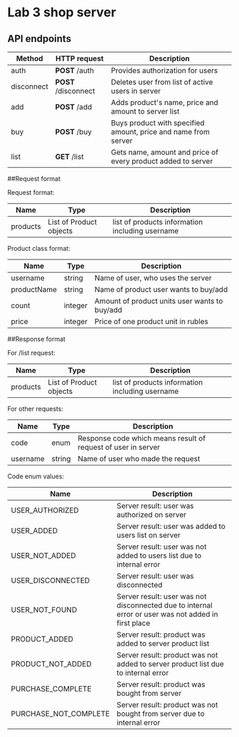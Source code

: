 # Lab 3 shop server

## API endpoints

| Method     | HTTP request         | Description                                                     |
|------------|----------------------|-----------------------------------------------------------------|
| auth       | **POST** /auth       | Provides authorization for users                                |
| disconnect | **POST** /disconnect | Deletes user from list of active users in server                |
| add        | **POST** /add        | Adds product's name, price and amount to server list            |
| buy        | **POST** /buy        | Buys product with specified amount, price and name from server  |
|  list      | **GET** /list        | Gets name, amount and price of every product added to server    |

##Request format

Request format:

| Name     | Type                    | Description                                      |
|----------|-------------------------|--------------------------------------------------|
| products | List of Product objects | list of products information including username  |

Product class format:

| Name        | Type    | Description                                   |
|-------------|---------|-----------------------------------------------|
| username    | string  | Name of user, who uses the server             |
| productName | string  | Name of product user wants to buy/add         | 
| count       | integer | Amount of product units user wants to buy/add |
| price       | integer | Price of one product unit in rubles           |

##Response format

For /list request:

| Name     | Type                    | Description                                      |
|----------|-------------------------|--------------------------------------------------|
| products | List of Product objects | list of products information including username  |

For other requests:

| Name      | Type   | Description                                                   |
|-----------|--------|---------------------------------------------------------------|
| code      | enum   | Response code which means result of request of user in server |
| username  | string | Name of user who made the request                             |

Code enum values:

| Name                  | Description                                                                                         |
|-----------------------|-----------------------------------------------------------------------------------------------------|
| USER_AUTHORIZED       | Server result: user was authorized on server                                                        |
| USER_ADDED            | Server result: user was added to users list on server                                               |
| USER_NOT_ADDED        | Server result: user was not added to users list due to internal error                               |
| USER_DISCONNECTED     | Server result: user was disconnected                                                                |
| USER_NOT_FOUND        | Server result: user was not disconnected due to internal error or user was not added in first place |
| PRODUCT_ADDED         | Server result: product was added to server product list                                             |
| PRODUCT_NOT_ADDED     | Server result: product was not added to server product list due to internal error                   |
| PURCHASE_COMPLETE     | Server result: product was bought from server                                                       |
| PURCHASE_NOT_COMPLETE | Server result: product was not bought from server due to internal error                             |